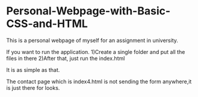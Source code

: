 # Personal-Webpage-with-Basic-CSS-and-HTML
This is a personal webpage of myself for an assignment in university.

If you want to run the application.
1)Create a single folder and put all the files in there
2)After that, just run the index.html

It is as simple as that.

The contact page which is index4.html is not sending the form anywhere,it is just there for looks.

